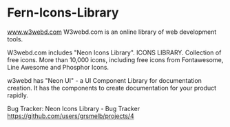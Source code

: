 # Fern-Icons-Library
www.w3webd.com
W3webd.com is an online library of web development tools. 

W3webd.com includes "Neon Icons Library". ICONS LIBRARY. Collection of free icons. More than 10,000 icons, including free icons from Fontawesome, Line Awesome and Phosphor Icons.

w3webd has "Neon UI" - a UI Component Library for documentation creation. It has the components to create documentation for your product rapidly. 

Bug Tracker:
Neon Icons Library - Bug Tracker
https://github.com/users/grsmelb/projects/4
